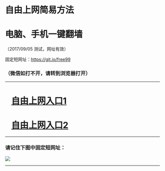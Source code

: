 ﻿# 自由上网简易方法

# 电脑、手机一键翻墙

（2017/09/05 测试，网址有效）

固定短网址：https://git.io/free99

### （微信如打不开，请转到浏览器打开）


***





# &nbsp;&nbsp; <a href="http://ft552815374.fwq-tz1001.xyz/fwqtz01.html?t=090500121003 " target="_blank">自由上网入口1</a>
# &nbsp;&nbsp; <a href="http://ft3106009.fwq-tz1002.xyz/fwqtz02.html?t=090500115694 " target="_blank">自由上网入口2</a>
***

### 请记住下图中固定短网址：

<img src="https://s3-us-west-2.amazonaws.com/fwq-1001/yjfq-20170905okok.png" /> 


***

